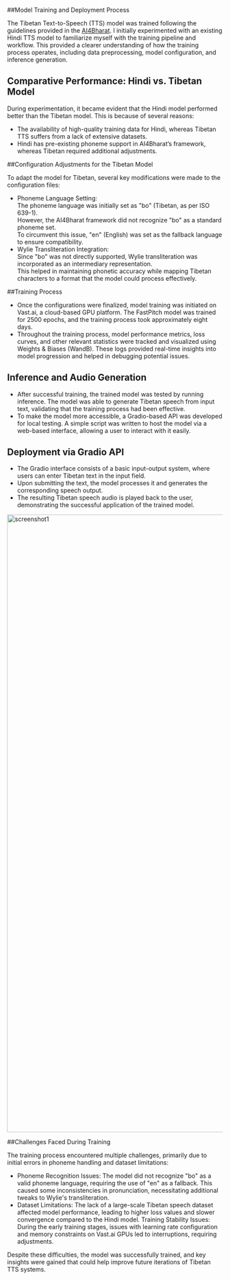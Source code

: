 
##Model Training and Deployment Process  

The Tibetan Text-to-Speech (TTS) model was trained following the guidelines provided in the [AI4Bharat](https://github.com/AI4Bharat/Indic-TTS). I initially experimented with an existing Hindi TTS model to familiarize myself with the training pipeline and workflow. This provided a clearer understanding of how the training process operates, including data preprocessing, model configuration, and inference generation.  


## Comparative Performance: Hindi vs. Tibetan Model  

During experimentation, it became evident that the Hindi model performed better than the Tibetan model. This is because of several reasons:  
- The availability of high-quality training data for Hindi, whereas Tibetan TTS suffers from a lack of extensive datasets. 
- Hindi has pre-existing phoneme support in AI4Bharat’s framework, whereas Tibetan required additional adjustments.  


##Configuration Adjustments for the Tibetan Model  

To adapt the model for Tibetan, several key modifications were made to the configuration files:  
- Phoneme Language Setting:  
The phoneme language was initially set as "bo" (Tibetan, as per ISO 639-1).  
However, the AI4Bharat framework did not recognize "bo" as a standard phoneme set.  
To circumvent this issue, "en" (English) was set as the fallback language to ensure compatibility.  
- Wylie Transliteration Integration:  
Since "bo" was not directly supported, Wylie transliteration was incorporated as an intermediary representation.  
This helped in maintaining phonetic accuracy while mapping Tibetan characters to a format that the model could process effectively.  


##Training Process  

- Once the configurations were finalized, model training was initiated on Vast.ai, a cloud-based GPU platform. The FastPitch model was trained for 2500 epochs, and the training process took approximately eight days. 
- Throughout the training process, model performance metrics, loss curves, and other relevant statistics were tracked and visualized using Weights & Biases (WandB). These logs provided real-time insights into model progression and helped in debugging potential issues.  


## Inference and Audio Generation

- After successful training, the trained model was tested by running inference. The model was able to generate Tibetan speech from input text, validating that the training process had been effective.  
- To make the model more accessible, a Gradio-based API was developed for local testing. A simple script was written to host the model via a web-based interface, allowing a user to interact with it easily.  


## Deployment via Gradio API  

- The Gradio interface consists of a basic input-output system, where users can enter Tibetan text in the input field.  
- Upon submitting the text, the model processes it and generates the corresponding speech output.  
- The resulting Tibetan speech audio is played back to the user, demonstrating the successful application of the trained model. 



 <img width="1440" alt="screenshot1" src="https://github.com/user-attachments/assets/c0aaa1b1-88dc-45cf-a3bd-e6448da03178" />




##Challenges Faced During Training

The training process encountered multiple challenges, primarily due to initial errors in phoneme handling and dataset limitations:
- Phoneme Recognition Issues: The model did not recognize "bo" as a valid phoneme language, requiring the use of "en" as a fallback. This caused some inconsistencies in pronunciation, necessitating additional tweaks to Wylie's transliteration.
- Dataset Limitations: The lack of a large-scale Tibetan speech dataset affected model performance, leading to higher loss values and slower convergence compared to the Hindi model.
Training Stability Issues: During the early training stages, issues with learning rate configuration and memory constraints on Vast.ai GPUs led to interruptions, requiring adjustments.

Despite these difficulties, the model was successfully trained, and key insights were gained that could help improve future iterations of Tibetan TTS systems.
